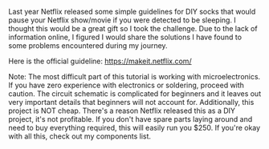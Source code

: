 Last year Netflix released some simple guidelines for DIY socks that would pause your Netflix show/movie if you were detected to be sleeping. I thought this would be a great gift so I took the challenge. Due to the lack of information online, I figured I would share the solutions I have found to some problems encountered during my journey.

Here is the official guideline: https://makeit.netflix.com/

Note: The most difficult part of this tutorial is working with microelectronics. If you have zero experience with electronics or soldering, proceed with caution. The circuit schematic is complicated for beginners and it leaves out very important details that beginners will not account for. Additionally, this project is NOT cheap. There's a reason Netflix released this as a DIY project, it's not profitable. If you don't have spare parts laying around and need to buy everything required, this will easily run you $250. If you're okay with all this, check out my components list. 
